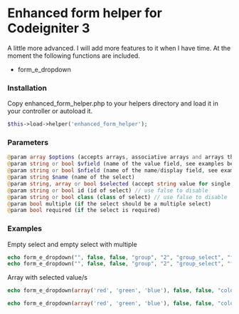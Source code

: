 # Enhanced form helper for Codeigniter 3

A little more advanced. I will add more features to it when I have time. At the moment the following functions are included.

  - form_e_dropdown



### Installation

Copy enhanced_form_helper.php to your helpers directory and load it in your controller or autoload it.
```php
$this->load->helper('enhanced_form_helper');
```

### Parameters
```php
@param array $options (accepts arrays, associative arrays and arrays that holds objects
@param string or bool $vfield (name of the value field, see examples below) // use false if using regular arrays
@param string or bool $nfield (name of the name/display field, see examples below) // use false if using regular arrays
@param string $name (name of the select)
@param string, array or bool $selected (accept string value for single select and an array with values if using multiple attribute) // use false to dsiable
@param string or bool id (id of select) // use false to disable
@param string or bool class (class of select) // use false to disable
@param bool multiple (if the select should be a multiple select)
@param bool required (if the select is required)
```

### Examples

Empty select and empty select with multiple
```php
echo form_e_dropdown("", false, false, "group", "2", "group_select", "form-control select2", false, false);
echo form_e_dropdown("", false, false, "group", "2", "group_select", "form-control select2", true, false);
```

Array with selected value/s
```php
echo form_e_dropdown(array('red', 'green', 'blue'), false, false, "colors", "red", "color_select", "form-control select2", false, false);

echo form_e_dropdown(array('red', 'green', 'blue'), false, false, "colors", array('red', 'blue'), "color_select", "form-control select2", true, false);
```